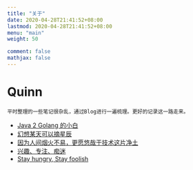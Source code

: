 ```yaml
---
title: "关于"
date: 2020-04-28T21:41:52+08:00
lastmod: 2020-04-28T21:41:52+08:00
menu: "main"
weight: 50

comment: false
mathjax: false
---
```

# Quinn

`平时整理的一些笔记很杂乱，通过Blog进行一遍梳理。更好的记录这一路走来。`
+ [Java 2 Golang 的小白]()
+ [幻想某天可以摘星辰]()
+ [因为人间烟火不易，更愿悠哉于技术这片净土]()
+ [兴趣、专注、痴迷]()
+ [Stay hungry, Stay foolish]()


